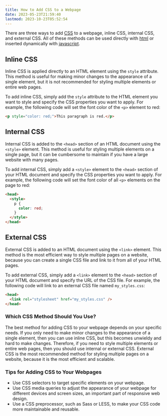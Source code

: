 ```yaml
---
title: How to Add CSS to a Webpage
date: 2023-05-23T21:59:40
lastmod: 2023-10-23T05:52:54
---
```


There are three ways to add [CSS](./css.md) to a webpage, inline CSS, internal CSS, and external CSS. All of these methods can be used directly with [html](./html.md) or inserted dynamically with [javascript](./javascript.md).

## Inline CSS

Inline CSS is applied directly to an HTML element using the `style` attribute. This method is useful for making minor changes to the appearance of a single element, but it is not recommended for styling multiple elements or entire web pages.

To add inline CSS, simply add the `style` attribute to the HTML element you want to style and specify the CSS properties you want to apply. For example, the following code will set the font color of the `<p>` element to red:

```html
<p style="color: red;">This paragraph is red.</p>
```

## Internal CSS

Internal CSS is added to the `<head>` section of an HTML document using the `<style>` element. This method is useful for styling multiple elements on a single page, but it can be cumbersome to maintain if you have a large website with many pages.

To add internal CSS, simply add a `<style>` element to the `<head>` section of your HTML document and specify the CSS properties you want to apply. For example, the following code will set the font color of all `<p>` elements on the page to red:

```html
<head>
  <style>
    p {
      color: red;
    }
  </style>
</head>
```

## External CSS

External CSS is added to an HTML document using the `<link>` element. This method is the most efficient way to style multiple pages on a website, because you can create a single CSS file and link to it from all of your HTML pages.

To add external CSS, simply add a `<link>` element to the `<head>` section of your HTML document and specify the URL of the CSS file. For example, the following code will link to an external CSS file named `my_styles.css`:

```html
<head>
  <link rel="stylesheet" href="my_styles.css" />
</head>
```

### Which CSS Method Should You Use?

The best method for adding CSS to your webpage depends on your specific needs. If you only need to make minor changes to the appearance of a single element, then you can use inline CSS, but this becomes unwieldy and hard to make changes. Therefore, if you need to style multiple elements or entire web pages, then you should use internal or external CSS. External CSS is the most recommended method for styling multiple pages on a website, because it is the most efficient and scalable.

### Tips for Adding CSS to Your Webpages

- Use CSS selectors to target specific elements on your webpage.
- Use CSS media queries to adjust the appearance of your webpage for different devices and screen sizes, an important part of responsive web design.
- Use a CSS preprocessor, such as Sass or LESS, to make your CSS code more maintainable and reusable.
